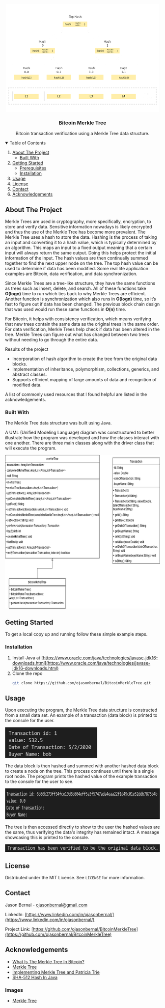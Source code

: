 <!-- PROJECT LOGO -->
<br />
<p align="center">
  <a>
    <img src="images/merkleTree.png" alt="Merkle Tree" width="500" height="350">
  </a>
  <h3 align="center">Bitcoin Merkle Tree</h3>
  <p align="center">
    Bitcoin transaction verification using a Merkle Tree data structure.
  </p>
</p>



<!-- TABLE OF CONTENTS -->
<details open="open">
  <summary>Table of Contents</summary>
  <ol>
    <li>
      <a href="#about-the-project">About The Project</a>
      <ul>
        <li><a href="#built-with">Built With</a></li>
      </ul>
    </li>
    <li>
      <a href="#getting-started">Getting Started</a>
      <ul>
        <li><a href="#prerequisites">Prerequisites</a></li>
        <li><a href="#installation">Installation</a></li>
      </ul>
    </li>
    <li><a href="#usage">Usage</a></li>
    <li><a href="#license">License</a></li>
    <li><a href="#contact">Contact</a></li>
    <li><a href="#acknowledgements">Acknowledgements</a></li>
  </ol>
</details>



<!-- ABOUT THE PROJECT -->
## About The Project
Merkle Trees are used in cryptography, more specifically, encryption, to store and verify data. Sensitive information nowadays is likely encrypted and thus the use of the Merkle Tree has become more prevalent. The Merkle Tree uses a hash to store the data. Hashing is the process of taking an input and converting it to a hash value, which is typically determined by an algorithm. This maps an input to a fixed output meaning that a certain input will always return the same output. Doing this helps protect the initial information of the input. The hash values are then continually summed together to find the next upper node on the tree. The top hash value can be used to determine if data has been modified. Some real life application examples are Bitcoin, data verification, and data synchronization.

Since Merkle Trees are a tree-like structure, they have the same functions as trees such as insert, delete, and search. All of these functions take **O(logn)** time to run which ties back to why Merkle Trees are efficient. Another function is synchronization which also runs in **O(logn)** time, so it’s fast to figure out if data has been changed. The previous block chain design that was used would run these same functions in **O(n)** time.

For Bitcoin, it helps with consistency verification, which means verifying that new trees contain the same data as the original trees in the same order. For data verification, Merkle Trees help check if data has been altered in the tree. Merkle Trees can figure out what has changed between two trees without needing to go through the entire data.

Results of the project
* Incorporation of hash algorithm to create the tree from the original data blocks.
* Implementation of inheritance, polymorphism, collections, generics, and abstract classes.
* Supports efficient mapping of large amounts of data and recognition of modified data.

A list of commonly used resources that I found helpful are listed in the acknowledgements.

### Built With

The Merkle Tree data structure was built using Java.

A UML (Unified Modeling Language) diagram was constructured to better illustrate how the program was developed and how the classes interact with one another. There are three main classes along with the driver class that will execute the program.

<img src="images/UML.png" alt="UML Diagram" width="700" height="500">

<!-- GETTING STARTED -->
## Getting Started

To get a local copy up and running follow these simple example steps.

### Installation

1. Install Java at [https://www.oracle.com/java/technologies/javase-jdk16-downloads.html](https://www.oracle.com/java/technologies/javase-jdk16-downloads.html)
2. Clone the repo
   ```sh
   git clone https://github.com/ojasonbernal/BitcoinMerkleTree.git
   ```


<!-- USAGE EXAMPLES -->
## Usage

Upon executing the program, the Merkle Tree data structure is constructed from a small data set. An example of a transaction (data block) is printed to the console for the user.

<img src="images/transaction.PNG" alt="Transaction" width="300" height="100">

The data block is then hashed and summed with another hashed data block to create a node on the tree. This process continues until there is a single root node. The program prints the hashed value of the example transaction to the console for the user to see. 

<img src="images/transactionHashed.PNG" alt="Transaction Hashed" width="800" height="100">

The tree is then accessed directly to show to the user the hashed values are the same, thus verifying the data's integrity has remained intact. A message showcasing this is printed to the console.

<img src="images/verification.PNG" alt="Verification" width="600" height="25">





<!-- LICENSE -->
## License

Distributed under the MIT License. See `LICENSE` for more information.



<!-- CONTACT -->
## Contact

Jason Bernal - ojasonbernal@gmail.com

LinkedIn: [https://www.linkedin.com/in/ojasonbernal/](https://www.linkedin.com/in/ojasonbernal/)

Project Link: [https://github.com/ojasonbernal/BitcoinMerkleTree](https://github.com/ojasonbernal/BitcoinMerkleTree)



<!-- ACKNOWLEDGEMENTS -->
## Acknowledgements
* [What Is The Merkle Tree In Bitcoin?](https://www.youtube.com/watch?v=V6gLY-1G4Mc)
* [Merkle Tree](https://en.bitcoinwiki.org/wiki/Merkle_tree)
* [Implementing Merkle Tree and Patricia Trie](https://medium.com/coinmonks/implementing-merkle-tree-and-patricia-trie-b8badd6d9591)
* [SHA-512 Hash In Java](https://www.geeksforgeeks.org/sha-512-hash-in-java/?ref=rp)

### Images
* [Merkle Tree](https://en.bitcoinwiki.org/upload/en/images/thumb/9/95/Hash_Tree.svg/1000px-Hash_Tree.svg.png)
